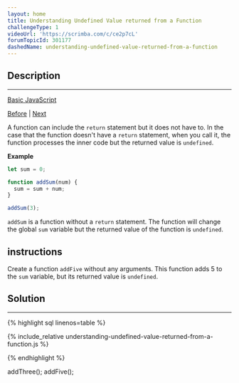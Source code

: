 ```yaml
---
layout: home
title: Understanding Undefined Value returned from a Function
challengeType: 1
videoUrl: 'https://scrimba.com/c/ce2p7cL'
forumTopicId: 301177
dashedName: understanding-undefined-value-returned-from-a-function
---
```


<div class="row">
<div class="columnStmt" markdown="1">

## Description
------

[Basic JavaScript](../basic-javascript/README.html) 

[Before](./global-vs.-local-scope-in-functions.md)  | [Next](./assignment-with-a-returned-value.md) 

A function can include the `return` statement but it does not have to. In the case that the function doesn't have a `return` statement, when you call it, the function processes the inner code but the returned value is `undefined`.

**Example**

```js
let sum = 0;

function addSum(num) {
  sum = sum + num;
}

addSum(3);
```

`addSum` is a function without a `return` statement. The function will change the global `sum` variable but the returned value of the function is `undefined`.

##  instructions 

Create a function `addFive` without any arguments. This function adds 5 to the `sum` variable, but its returned value is `undefined`.

</div>
<div class="columnSol" markdown="1">

## Solution
------

{% highlight sql linenos=table %}

{% include_relative understanding-undefined-value-returned-from-a-function.js %}

{% endhighlight %}

</div>
</div>



addThree();
addFive();
```
